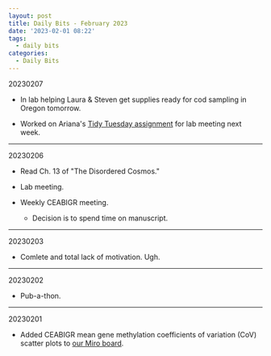 ```yaml
---
layout: post
title: Daily Bits - February 2023
date: '2023-02-01 08:22'
tags: 
  - daily bits
categories: 
  - Daily Bits
---
```


20230207

- In lab helping Laura & Steven get supplies ready for cod sampling in Oregon tomorrow.

- Worked on Ariana's [Tidy Tuesday assignment](https://github.com/RobertsLab/resources/discussions/1574) for lab meeting next week.

---

20230206

- Read Ch. 13 of "The Disordered Cosmos."

- Lab meeting.

- Weekly CEABIGR meeting.

  - Decision is to spend time on manuscript.

---

20230203

- Comlete and total lack of motivation. Ugh.

---

20230202

- Pub-a-thon.

---

20230201

- Added CEABIGR mean gene methylation coefficients of variation (CoV) scatter plots to [our Miro board](https://miro.com/app/board/uXjVPYZDgxw=/).